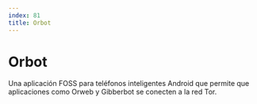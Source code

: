 ```yaml
---
index: 81
title: Orbot
---
```

# Orbot 

Una aplicación FOSS para teléfonos inteligentes Android que permite que aplicaciones como Orweb y Gibberbot se conecten a la red Tor.